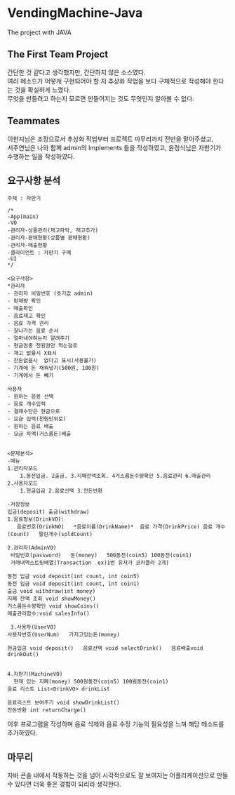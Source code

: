 # VendingMachine-Java
The project with JAVA

## The First Team Project
간단한 것 같다고 생각했지만, 간단하지 않은 소스였다.   
여러 메소드가 어떻게 구현되어야 할 지 추상화 작업을 보다 구체적으로 작성해야 한다는 것을 확실하게 느꼈다.   
무엇을 만들려고 하는지 모르면 만들어지는 것도 무엇인지 알아볼 수 없다.   

## Teammates
이현지님은 조장으로서 추상화 작업부터 프로젝트 마무리까지 전반을 맡아주셨고,   
서주연님은 나와 함께 admin의 Implements 들을 작성하였고, 
윤정식님은 자판기가 수행하는 일을 작성하였다.   

## 요구사항 분석
```
주제 : 자판기 

/*
-App(main)
-VO
-관리자-상품관리(재고파악, 재고추가)
-관리자-판매현황(상품별 판매현황)
-관리자-매출현황
-클라이언트 : 자판기 구매
-UI
*/

<요구사항>
*관리자
- 관리자 비밀번호 (초기값 admin)
- 판매량 확인
- 매출확인 
- 음료재고 확인
- 음료 가격 관리
- 잘나가는 음료 순서 
- 얼마내야하는지 알려주기
- 현금권종 천원권만 먹는걸로
- 재고 없을시 X표시 
- 잔돈없을시  없다고 표시(사용불가)
- 기계에 돈 채워넣기(500원, 100원)
- 기계에서 돈 빼기

사용자
- 원하는 음료 선택
- 음료 개수입력
- 결제수단은 현금으로
- 요금 입력(천원단위로)
- 원하는 음료 배출
- 요금 차액(거스름돈)배출 


<문제분석>
-메뉴
1.관리자모드
	1.동전입금. 2출금. 3.지폐잔액조회. 4거스름돈수량확인 5.음료관리 6.매출관리 
2.사용자모드
	1.현금입금 2.음료선택 3.잔돈반환 

-저장정보
입금(deposit) 출금(withdraw) 
1.음료정보(DrinkVO):
   음료번호(DrinkNO)   *음료이름(DrinkName)*  음료 가격(DrinkPrice) 음료 개수(Count)   팔린개수(soldCount)

2.관리자(AdminVO)
 비밀번호(password)   돈(money)   500동전(coin5) 100동전(coin1) 
 거래내역스트링배열(Transaction  ex)1번 유저가 코카콜라 2개)

동전 입금 void deposit(int count, int coin5)
동전 입금 void deposit(int count, int coin1)
출금 void withdraw(int money)
지폐 잔액 조회 void showMoney()
거스름돈수량확인 void showCoins()
매출관리함수:void salesInfo()

 3.사용자(UserVO)
사용자번호(UserNum)   가지고있는돈(money)

현금입금 void deposit()   음료선택 void selectDrink()   음료배출void drinkOut() 


4.자판기(MachineVO)
  현재 있는 지폐(money) 500원동전(coin5) 100원동전(coin1) 
음료 리스트 List<DrinkVO> drinkList

음료리스트 보여주기 void showDrinkList()
잔돈반환 int returnCharge()
```
이후 프로그램을 작성하며 음료 삭제와 음료 수정 기능의 필요성을 느껴 해당 메소드를 추가하였다.

## 마무리
자바 콘솔 내에서 작동하는 것을 넘어 시각적으로도 잘 보여지는 어플리케이션으로 만들 수 있다면 더욱 좋은 경험이 되리라 생각한다.
